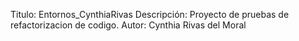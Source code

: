 Titulo: Entornos_CynthiaRivas
Descripción: Proyecto de pruebas de refactorizacion de codigo.
Autor: Cynthia Rivas del Moral
